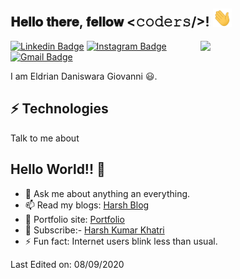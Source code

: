 <h2> 𝐇𝐞𝐥𝐥𝐨 𝐭𝐡𝐞𝐫𝐞, 𝐟𝐞𝐥𝐥𝐨𝐰 <𝚌𝚘𝚍𝚎𝚛𝚜/>! <img src="https://raw.githubusercontent.com/ABSphreak/ABSphreak/master/gifs/Hi.gif" width="30px"></h2>

<img align='right' src='https://user-images.githubusercontent.com/5713670/87202985-820dcb80-c2b6-11ea-9f56-7ec461c497c3.gif' width='200"'>

[![Linkedin Badge](https://img.shields.io/badge/-eldriangiovanni-blue?style=flat-square&logo=Linkedin&logoColor=white&link=https://www.linkedin.com/in/eldrian-giovanni-10325a2a8/)](https://www.linkedin.com/in/eldrian-giovanni-10325a2a8/)
[![Instagram Badge](https://img.shields.io/badge/-eldriangiovanni-purple?style=flat-square&logo=instagram&logoColor=white&link=https://www.instagram.com/eldrian_d.g/)](https://www.instagram.com/eldrian_d.g/)
[![Gmail Badge](https://img.shields.io/badge/-ryanliem231204@gmail.com-c14438?style=flat-square&logo=Gmail&logoColor=white&link=mailto:ryanliem231204@gmail.com)](mailto:ryanliem231204@gmail.com)

I am Eldrian Daniswara Giovanni 😃.

## ⚡ Technologies
Talk to me about

## Hello World!! 🤔
- 💬 Ask me about anything an everything.
- 📫 Read my blogs: [Harsh Blog](https://harshblog.xyz)
- 🎯 Portfolio site: [Portfolio](https://harshkumarkhatri.github.io/Portfolio-Site/index.html)
- 🔔 Subscribe:- [Harsh Kumar Khatri](https://www.youtube.com/channel/UCKNtMU9M559bmXxKoT6YeJw)
- ⚡ Fun fact: Internet users blink less than usual.

Last Edited on: 08/09/2020
